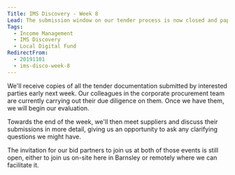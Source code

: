 ```yaml
---
Title: IMS Discovery - Week 8
Lead: The submission window on our tender process is now closed and paperwork is being pulled together for review.
Tags: 
  - Income Management
  - IMS Discovery
  - Local Digital Fund
RedirectFrom:
  - 20191101
  - ims-disco-week-8
---
```


We'll receive copies of all the tender documentation submitted by interested parties early next week. Our colleagues in the corporate procurement team are currently carrying out their due diligence on them. Once we have them, we will begin our evaluation.

Towards the end of the week, we'll then meet suppliers and discuss their submissions in more detail, giving us an opportunity to ask any clarifying questions we might have.

The invitation for our bid partners to join us at both of those events is still open, either to join us on-site here in Barnsley or remotely where we can facilitate it.